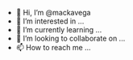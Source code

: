 - 👋 Hi, I’m @mackavega
- 👀 I’m interested in ...
- 🌱 I’m currently learning ...
- 💞️ I’m looking to collaborate on ...
- 📫 How to reach me ...

<!---
mackavega/mackavega is a ✨ special ✨ repository because its `README.md` (this file) appears on your GitHub profile.
You can click the Preview link to take a look at your changes.
--->

